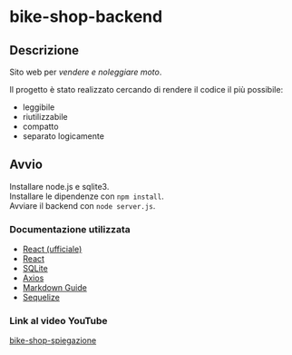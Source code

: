 # bike-shop-backend

## Descrizione
Sito web per _vendere e noleggiare moto_.  

Il progetto è stato realizzato cercando di rendere il codice il più possibile:
- leggibile
- riutilizzabile
- compatto
- separato logicamente

## Avvio
Installare node.js e sqlite3.  
Installare le dipendenze con `npm install`.  
Avviare il backend con `node server.js`.

### Documentazione utilizzata
- [React (ufficiale)](https://it.reactjs.org/docs/getting-started.html)
- [React](https://v5.reactrouter.com/core/guides/quick-start)
- [SQLite](https://www.sqlite.org/docs.html)
- [Axios](https://axios-http.com/docs/intro)
- [Markdown Guide](https://www.markdownguide.org/basic-syntax)
- [Sequelize](https://sequelize.org/master/index.html)

### Link al video YouTube
[bike-shop-spiegazione](https://www.youtube.com/watch?v=lEgUJvarIyQ)